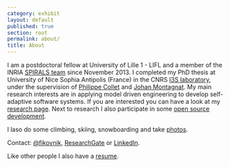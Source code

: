 ```yaml
---
category: exhibit
layout: default
published: true
section: root
permalink: about/
title: About
---
```


I am a postdoctoral fellow at University of Lille 1 - LIFL and a member of the INRIA [SPIRALS team](https://team.inria.fr/spirals/) since November 2013. 
I completed my PhD thesis at University of Nice Sophia Antipolis (France) in the CNRS [I3S laboratory](http://www.i3s.unice.fr/), under the supervision of [Philippe Collet](http://www.i3s.unice.fr/~collet/) and [Johan Montagnat](http://www.i3s.unice.fr/~johan/). 
My main research interests are in applying model driven engineering to develop self-adaptive software systems.  If you are interested you can have a look at my [research
page](research.html). Next to research I also participate in some [open source development](http://github.com/fikovnik/). 

I laso do some climbing, skiing, snowboarding and take [photos](galleries.html).

Contact: [@fikovnik](http://twitter.com/fikovnik/), [ResearchGate](https://www.researchgate.net/profile/Filip_Krikava/) or [LinkedIn](http://fr.linkedin.com/in/filipkrikava).

Like other people I also have a [resume](https://docs.google.com/document/d/1Pu0v7bOq5B2yUVAR7kzgAyzaye1xNNhzaKZOoCytcFc/edit?hl=en_US&authkey=CILzkOIC).